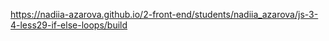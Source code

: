 https://nadiia-azarova.github.io/2-front-end/students/nadiia_azarova/js-3-4-less29-if-else-loops/build
